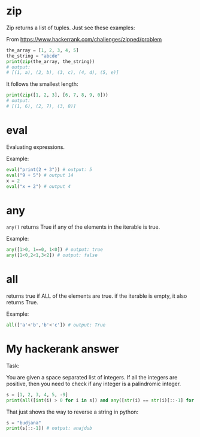 # zip
Zip returns a list of tuples. Just see these examples:

From https://www.hackerrank.com/challenges/zipped/problem
```python
the_array = [1, 2, 3, 4, 5]
the_string = "abcde"
print(zip(the_array, the_string))
# output:
# [(1, a), (2, b), (3, c), (4, d), (5, e)]
```

It follows the smallest length:
```python
print(zip([1, 2, 3], [6, 7, 8, 9, 0]))
# output:
# [(1, 6), (2, 7), (3, 8)]
```

# eval
Evaluating expressions.

Example:
```python
eval("print(2 + 3")) # output: 5
eval("9 + 5") # output 14
x = 2
eval("x + 2") # output 4
```

# any
`any()` returns True if any of the elements in the iterable is true.

Example:
```python
any([1>0, 1==0, 1<0]) # output: true
any([1<0,2<1,3<2]) # output: false
```

# all
returns true if ALL of the elements are true. if the iterable is empty, it also returns True.

Example:
```python
all(['a'<'b','b'<'c']) # output: True
```

# My hackerank answer
Task:

You are given a space separated list of integers. If all the integers are positive, then you need to check if any integer is a palindromic integer.

```python
s = [1, 2, 3, 4, 5, -9]
print(all([int(i) > 0 for i in s]) and any([str(i) == str(i)[::-1] for i in s]))
```

That just shows the way to reverse a string in python:
```python
s = "budjana"
print(s[::-1]) # output: anajdub
```

